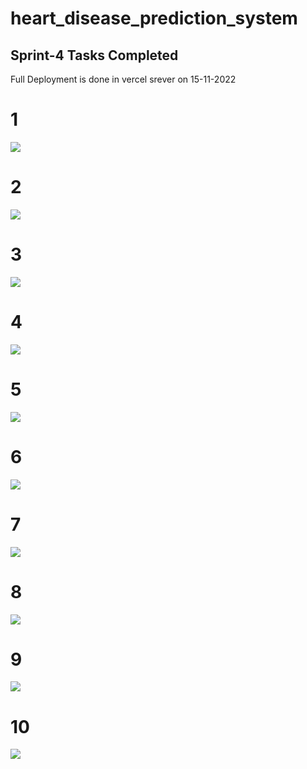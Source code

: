 # heart_disease_prediction_system

<h2><b>Sprint-4 Tasks Completed</b></h2>

<p>Full Deployment is done in vercel srever  on 15-11-2022</p>
<h1>1</h1>
<img src = "https://user-images.githubusercontent.com/60309916/200127324-2a657789-99cb-42d5-b901-fda19f42a980.jpg"/>
<h1>2</h1>
<img src = "https://user-images.githubusercontent.com/60309916/200127330-ab778ac5-c3c6-4d54-bac0-b20e5231cd25.jpg"/>
<h1>3</h1>
<img src = "https://user-images.githubusercontent.com/60309916/200127335-f59a37cd-e2b4-4e47-b4a4-4b3df07a70ee.jpg"/>
<h1>4</h1>
<img src = "https://user-images.githubusercontent.com/60309916/200127339-2cfc4d8c-1c89-4110-8ed5-e458fbb0f4e9.jpg"/>
<h1>5</h1>
<img src = "https://user-images.githubusercontent.com/60309916/200127340-30766e50-9b38-49f0-8236-5908a8f58918.jpg"/>
<h1>6</h1>
<img src = "https://user-images.githubusercontent.com/60309916/201844720-73221947-e15d-4984-b8be-357de3a0d856.jpg"/>
<h1>7</h1>
<img src = "https://user-images.githubusercontent.com/60309916/201844733-984e978f-fda5-4606-99ef-d5488bff9786.jpg"/>
<h1>8</h1>
<img src = "https://user-images.githubusercontent.com/60309916/201844747-13919fab-f715-441f-a5ca-cfdbde5e42bd.jpg"/>
<h1>9</h1>
<img src = "https://user-images.githubusercontent.com/60309916/201844760-9c52e887-b70b-412c-a8e3-2fd7beefaaf5.jpg"/>
<h1>10</h1>
<img src = "https://user-images.githubusercontent.com/60309916/201844942-419bbff5-fb01-4b02-af5d-d9a7a54d0917.jpg"/>

